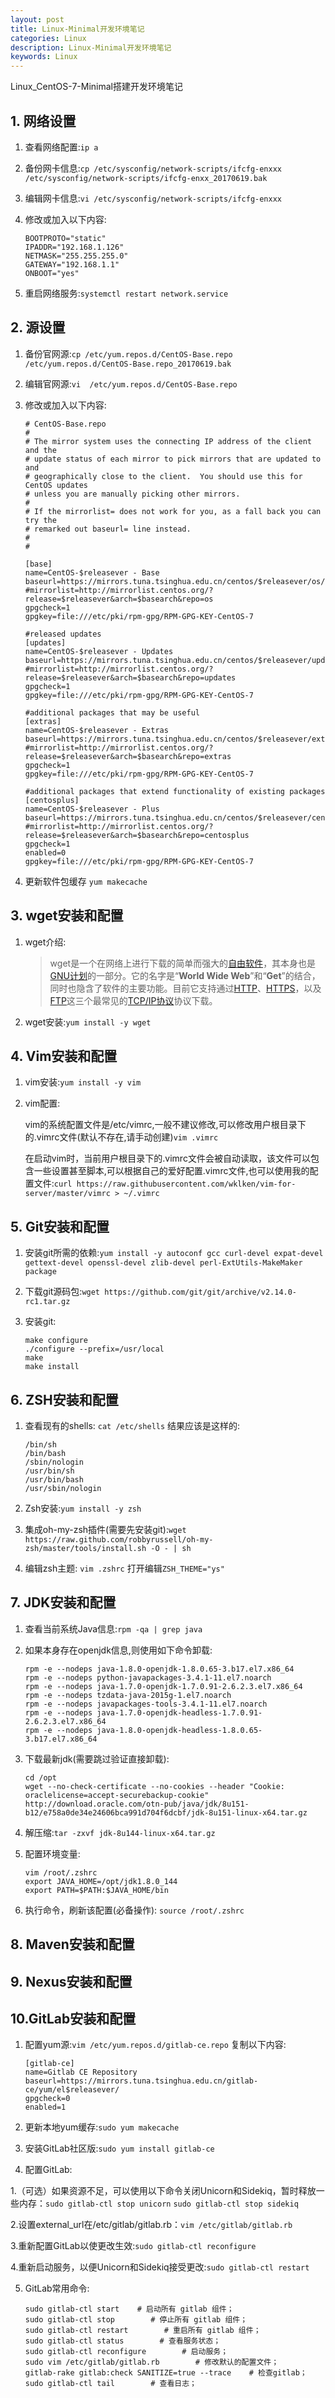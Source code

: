 ```yaml
---
layout: post
title: Linux-Minimal开发环境笔记
categories: Linux
description: Linux-Minimal开发环境笔记
keywords: Linux
---
```


Linux_CentOS-7-Minimal搭建开发环境笔记

## 1. 网络设置

  1. 查看网络配置:``ip a``

  2. 备份网卡信息:``cp /etc/sysconfig/network-scripts/ifcfg-enxxx /etc/sysconfig/network-scripts/ifcfg-enxx_20170619.bak``

  3. 编辑网卡信息:``vi /etc/sysconfig/network-scripts/ifcfg-enxxx``

  4. 修改或加入以下内容:

     ```
     BOOTPROTO="static"
     IPADDR="192.168.1.126"
     NETMASK="255.255.255.0"
     GATEWAY="192.168.1.1"
     ONBOOT="yes"
     ```
  5. 重启网络服务:``systemctl restart network.service``

## 2. 源设置

  1. 备份官网源:``cp /etc/yum.repos.d/CentOS-Base.repo /etc/yum.repos.d/CentOS-Base.repo_20170619.bak``

  2. 编辑官网源:``vi  /etc/yum.repos.d/CentOS-Base.repo``

  3. 修改或加入以下内容:

     ```
     # CentOS-Base.repo
     #
     # The mirror system uses the connecting IP address of the client and the
     # update status of each mirror to pick mirrors that are updated to and
     # geographically close to the client.  You should use this for CentOS updates
     # unless you are manually picking other mirrors.
     #
     # If the mirrorlist= does not work for you, as a fall back you can try the
     # remarked out baseurl= line instead.
     #
     #

     [base]
     name=CentOS-$releasever - Base
     baseurl=https://mirrors.tuna.tsinghua.edu.cn/centos/$releasever/os/$basearch/
     #mirrorlist=http://mirrorlist.centos.org/?release=$releasever&arch=$basearch&repo=os
     gpgcheck=1
     gpgkey=file:///etc/pki/rpm-gpg/RPM-GPG-KEY-CentOS-7

     #released updates
     [updates]
     name=CentOS-$releasever - Updates
     baseurl=https://mirrors.tuna.tsinghua.edu.cn/centos/$releasever/updates/$basearch/
     #mirrorlist=http://mirrorlist.centos.org/?release=$releasever&arch=$basearch&repo=updates
     gpgcheck=1
     gpgkey=file:///etc/pki/rpm-gpg/RPM-GPG-KEY-CentOS-7

     #additional packages that may be useful
     [extras]
     name=CentOS-$releasever - Extras
     baseurl=https://mirrors.tuna.tsinghua.edu.cn/centos/$releasever/extras/$basearch/
     #mirrorlist=http://mirrorlist.centos.org/?release=$releasever&arch=$basearch&repo=extras
     gpgcheck=1
     gpgkey=file:///etc/pki/rpm-gpg/RPM-GPG-KEY-CentOS-7

     #additional packages that extend functionality of existing packages
     [centosplus]
     name=CentOS-$releasever - Plus
     baseurl=https://mirrors.tuna.tsinghua.edu.cn/centos/$releasever/centosplus/$basearch/
     #mirrorlist=http://mirrorlist.centos.org/?release=$releasever&arch=$basearch&repo=centosplus
     gpgcheck=1
     enabled=0
     gpgkey=file:///etc/pki/rpm-gpg/RPM-GPG-KEY-CentOS-7
     ```

  4. 更新软件包缓存 ``yum makecache``

## 3. wget安装和配置

  1. wget介绍:

     > wget是一个在网络上进行下载的简单而强大的[自由软件](https://zh.wikipedia.org/wiki/%E8%87%AA%E7%94%B1%E8%BD%AF%E4%BB%B6)，其本身也是[GNU计划](https://zh.wikipedia.org/wiki/GNU%E8%A8%88%E5%8A%83)的一部分。它的名字是“**World Wide Web**”和“**Get**”的结合，同时也隐含了软件的主要功能。目前它支持通过[HTTP](https://zh.wikipedia.org/wiki/HTTP)、[HTTPS](https://zh.wikipedia.org/wiki/HTTPS)，以及[FTP](https://zh.wikipedia.org/wiki/%E6%96%87%E4%BB%B6%E4%BC%A0%E8%BE%93%E5%8D%8F%E8%AE%AE)这三个最常见的[TCP/IP协议](https://zh.wikipedia.org/wiki/TCP/IP%E5%8D%8F%E8%AE%AE)协议下载。

  2. wget安装:``yum install -y wget``

## 4. Vim安装和配置

  1. vim安装:``yum install -y vim``

  2. vim配置:

     vim的系统配置文件是/etc/vimrc,一般不建议修改,可以修改用户根目录下的.vimrc文件(默认不存在,请手动创建)``vim .vimrc``

     在启动vim时，当前用户根目录下的.vimrc文件会被自动读取，该文件可以包含一些设置甚至脚本,可以根据自己的爱好配置.vimrc文件,也可以使用我的配置文件:``curl https://raw.githubusercontent.com/wklken/vim-for-server/master/vimrc > ~/.vimrc``

## 5. Git安装和配置

  1. 安装git所需的依赖:``yum install -y autoconf gcc curl-devel expat-devel gettext-devel openssl-devel zlib-devel perl-ExtUtils-MakeMaker package``

  2. 下载git源码包:``wget https://github.com/git/git/archive/v2.14.0-rc1.tar.gz``

  3. 安装git:

     ```
     make configure
     ./configure --prefix=/usr/local
     make
     make install
     ```

## 6. ZSH安装和配置

  1. 查看现有的shells: ``cat /etc/shells`` 结果应该是这样的:

     ```
     /bin/sh
     /bin/bash
     /sbin/nologin
     /usr/bin/sh
     /usr/bin/bash
     /usr/sbin/nologin
     ```
  2. Zsh安装:``yum install -y zsh``
  3. 集成oh-my-zsh插件(需要先安装git):``wget https://raw.github.com/robbyrussell/oh-my-zsh/master/tools/install.sh -O - | sh``
  4. 编辑zsh主题: ``vim .zshrc`` 打开编辑``ZSH_THEME="ys"``

## 7. JDK安装和配置

  1. 查看当前系统Java信息:``rpm -qa | grep java``

  2. 如果本身存在openjdk信息,则使用如下命令卸载:

     ```
     rpm -e --nodeps java-1.8.0-openjdk-1.8.0.65-3.b17.el7.x86_64
     rpm -e --nodeps python-javapackages-3.4.1-11.el7.noarch
     rpm -e --nodeps java-1.7.0-openjdk-1.7.0.91-2.6.2.3.el7.x86_64
     rpm -e --nodeps tzdata-java-2015g-1.el7.noarch
     rpm -e --nodeps javapackages-tools-3.4.1-11.el7.noarch
     rpm -e --nodeps java-1.7.0-openjdk-headless-1.7.0.91-2.6.2.3.el7.x86_64
     rpm -e --nodeps java-1.8.0-openjdk-headless-1.8.0.65-3.b17.el7.x86_64
     ```

  3. 下载最新jdk(需要跳过验证直接卸载):

     ```
     cd /opt
     wget --no-check-certificate --no-cookies --header "Cookie: oraclelicense=accept-securebackup-cookie" http://download.oracle.com/otn-pub/java/jdk/8u151-b12/e758a0de34e24606bca991d704f6dcbf/jdk-8u151-linux-x64.tar.gz
     ```

  4.  解压缩:``tar -zxvf jdk-8u144-linux-x64.tar.gz``

  5. 配置环境变量:

     ```
     vim /root/.zshrc
     export JAVA_HOME=/opt/jdk1.8.0_144
     export PATH=$PATH:$JAVA_HOME/bin  
     ```

  6. 执行命令，刷新该配置(必备操作): ``source /root/.zshrc``

## 8. Maven安装和配置

## 9. Nexus安装和配置

## 10.GitLab安装和配置

 1.  配置yum源:``vim /etc/yum.repos.d/gitlab-ce.repo`` 复制以下内容:

     ```
     [gitlab-ce]
     name=Gitlab CE Repository
     baseurl=https://mirrors.tuna.tsinghua.edu.cn/gitlab-ce/yum/el$releasever/
     gpgcheck=0
     enabled=1
     ```

 2.  更新本地yum缓存:``sudo yum makecache``

 3.  安装GitLab社区版:``sudo yum install gitlab-ce``

 4.  配置GitLab:

   1.（可选）如果资源不足，可以使用以下命令关闭Unicorn和Sidekiq，暂时释放一些内存：
   ​	``sudo gitlab-ctl stop unicorn``
   ​	``sudo gitlab-ctl stop sidekiq``

   2.设置external_url在/etc/gitlab/gitlab.rb：``vim /etc/gitlab/gitlab.rb``

   3.重新配置GitLab以使更改生效:``sudo gitlab-ctl reconfigure``

   4.重新启动服务，以便Unicorn和Sidekiq接受更改:``sudo gitlab-ctl restart``

 5.  GitLab常用命令:

     ```
     sudo gitlab-ctl start    # 启动所有 gitlab 组件；
     sudo gitlab-ctl stop        # 停止所有 gitlab 组件；
     sudo gitlab-ctl restart        # 重启所有 gitlab 组件；
     sudo gitlab-ctl status        # 查看服务状态；
     sudo gitlab-ctl reconfigure        # 启动服务；
     sudo vim /etc/gitlab/gitlab.rb        # 修改默认的配置文件；
     gitlab-rake gitlab:check SANITIZE=true --trace    # 检查gitlab；
     sudo gitlab-ctl tail        # 查看日志；
     ```

     ​
